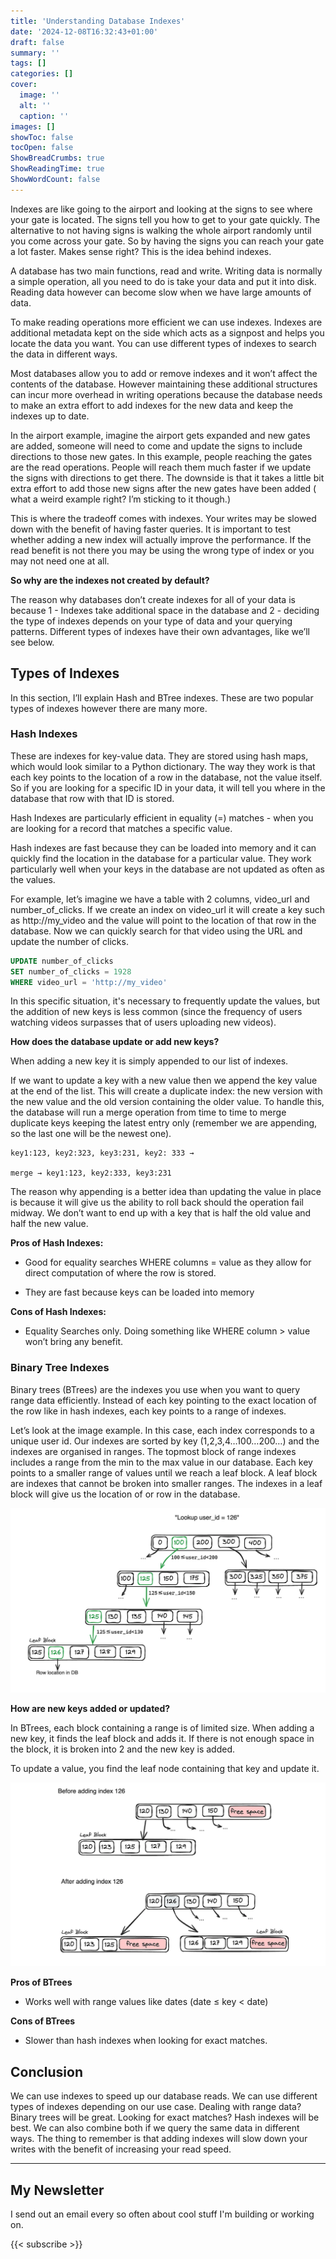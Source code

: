 ```yaml
---
title: 'Understanding Database Indexes'
date: '2024-12-08T16:32:43+01:00'
draft: false
summary: ''
tags: []
categories: []
cover:
  image: ''
  alt: ''
  caption: ''
images: []
showToc: false 
tocOpen: false 
ShowBreadCrumbs: true
ShowReadingTime: true
ShowWordCount: false 
---
```

Indexes are like going to the airport and looking at the signs to see where your gate is located. The signs tell you how to get to your gate quickly. The alternative to not having signs is walking the whole airport randomly until you come across your gate. So by having the signs you can reach your gate a lot faster. Makes sense right? This is the idea behind indexes.


A database has two main functions, read and write. Writing data is normally a simple operation, all you need to do is take your data and put it into disk. Reading data however can become slow when we have large amounts of data.

To make reading operations more efficient we can use indexes. Indexes are additional metadata kept on the side which acts as a signpost and helps you locate the data you want. You can use different types of indexes to search the data in different ways.

Most databases allow you to add or remove indexes and it won’t affect the contents of the database. However maintaining these additional structures can incur more overhead in writing operations because the database needs to make an extra effort to add indexes for the new data and keep the indexes up to date.

In the airport example, imagine the airport gets expanded and new gates are added, someone will need to come and update the signs to include directions to those new gates. In this example, people reaching the gates are the read operations. People will reach them much faster if we update the signs with directions to get there. The downside is that it takes a little bit extra effort to add those new signs after the new gates have been added ( what a weird example right? I’m sticking to it though.)

This is where the tradeoff comes with indexes. Your writes may be slowed down with the benefit of having faster queries. It is important to test whether adding a new index will actually improve the performance. If the read benefit is not there you may be using the wrong type of index or you may not need one at all.

****So why are the indexes not created by default?****

The reason why databases don’t create indexes for all of your data is because 
1 - Indexes take additional space in the database and 
2 - deciding the type of indexes depends on your type of data and your querying patterns. Different types of indexes have their own advantages, like we’ll see below.

## Types of Indexes
In this section, I’ll explain Hash and BTree indexes. These are two popular types of indexes however there are many more.

### Hash Indexes
These are indexes for key-value data. They are stored using hash maps, which would look similar to a Python dictionary. The way they work is that each key points to the location of a row in the database, not the value itself. So if you are looking for a specific ID in your data, it will tell you where in the database that row with that ID is stored.

Hash Indexes are particularly efficient in equality (=) matches - when you are looking for a record that matches a specific value.

Hash indexes are fast because they can be loaded into memory and it can quickly find the location in the database for a particular value. They work particularly well when your keys in the database are not updated as often as the values.

For example, let’s imagine we have a table with 2 columns, video_url and number_of_clicks. If we create an index on video_url it will create a key such as http://my_video and the value will point to the location of that row in the database. Now we can quickly search for that video using the URL and update the number of clicks.

```sql
UPDATE number_of_clicks
SET number_of_clicks = 1928
WHERE video_url = 'http://my_video'
```

In this specific situation, it's necessary to frequently update the values, but the addition of new keys is less common (since the frequency of users watching videos surpasses that of users uploading new videos).

**How does the database update or add new keys?**

When adding a new key it is simply appended to our list of indexes.

If we want to update a key with a new value then we append the key value at the end of the list. This will create a duplicate index: the new version with the new value and the old version containing the older value. To handle this, the database will run a merge operation from time to time to merge duplicate keys keeping the latest entry only (remember we are appending, so the last one will be the newest one).

```
key1:123, key2:323, key3:231, key2: 333 →

merge → key1:123, key2:333, key3:231
```

The reason why appending is a better idea than updating the value in place is because it will give us the ability to roll back should the operation fail midway. We don’t want to end up with a key that is half the old value and half the new value.

**Pros of Hash Indexes:**

- Good for equality searches WHERE columns = value as they allow for direct computation of where the row is stored.

- They are fast because keys can be loaded into memory

**Cons of Hash Indexes:**

- Equality Searches only. Doing something like WHERE column > value won’t bring any benefit.

### Binary Tree Indexes
Binary trees (BTrees) are the indexes you use when you want to query range data efficiently. Instead of each key pointing to the exact location of the row like in hash indexes, each key points to a range of indexes.

Let’s look at the image example. In this case, each index corresponds to a unique user id. Our indexes are sorted by key (1,2,3,4…100…200…) and the indexes are organised in ranges. The topmost block of range indexes includes a range from the min to the max value in our database. Each key points to a smaller range of values until we reach a leaf block. A leaf block are indexes that cannot be broken into smaller ranges. The indexes in a leaf block will give us the location of or row in the database.

![](./btrees.png)

**How are new keys added or updated?**

In BTrees, each block containing a range is of limited size. When adding a new key, it finds the leaf block and adds it. If there is not enough space in the block, it is broken into 2 and the new key is added.

To update a value, you find the leaf node containing that key and update it.

![](./update_btrees.png)

**Pros of BTrees**

- Works well with range values like dates (date ≤ key < date)

**Cons of BTrees**

- Slower than hash indexes when looking for exact matches.

## Conclusion

We can use indexes to speed up our database reads. We can use different types of indexes depending on our use case. Dealing with range data? Binary trees will be great. Looking for exact matches? Hash indexes will be best. We can also combine both if we query the same data in different ways. The thing to remember is that adding indexes will slow down your writes with the benefit of increasing your read speed.

---
## My Newsletter

I send out an email every so often about cool stuff I'm building or working on.

{{< subscribe >}}
